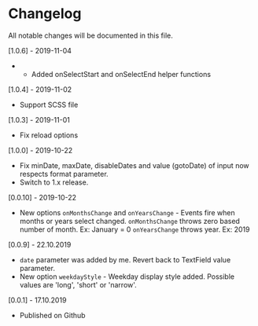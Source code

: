# Changelog
All notable changes will be documented in this file.

[1.0.6] - 2019-11-04
* * Added onSelectStart and onSelectEnd helper functions

[1.0.4] - 2019-11-02
* Support SCSS file

[1.0.3] - 2019-11-01
* Fix reload options

[1.0.0] - 2019-10-22
* Fix minDate, maxDate, disableDates and value (gotoDate) of input now respects format parameter.
* Switch to 1.x release.

[0.0.10] - 2019-10-22
* New options `onMonthsChange` and `onYearsChange` - Events fire when months or years select changed.
    `onMonthsChange` throws zero based number of month. Ex: January = 0
    `onYearsChange` throws year. Ex: 2019

[0.0.9] - 22.10.2019
* `date` parameter was added by me. Revert back to TextField value parameter.
* New option `weekdayStyle` - Weekday display style added.
    Possible values are 'long', 'short' or 'narrow'.

[0.0.1] - 17.10.2019
* Published on Github
